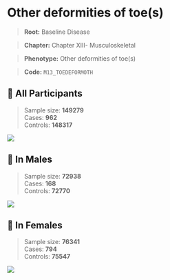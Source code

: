 # Other deformities of toe(s)

> **Root:** Baseline Disease  

> **Chapter:** Chapter XIII- Musculoskeletal  

> **Phenotype:** Other deformities of toe(s)  

> **Code:** `M13_TOEDEFORMOTH`

## 🧪 All Participants  
> Sample size: **149279**  
> Cases: **962**  
> Controls: **148317**
<img src="/Disease/Figures/ALL/Incidence/M13_TOEDEFORMOTH.png"/>
<CsvTable src="/Disease/Data/ALL/Incidence/COX_M13_TOEDEFORMOTH.csv" label="🔍 View full results" />

## 👨 In Males  
> Sample size: **72938**  
> Cases: **168**  
> Controls: **72770**
<img src="/Disease/Figures/Male/Incidence/M13_TOEDEFORMOTH.png"/>
<CsvTable src="/Disease/Data/Male/Incidence/COX_M13_TOEDEFORMOTH.csv" label="🔍 View full results" />

## 👩 In Females  
> Sample size: **76341**  
> Cases: **794**  
> Controls: **75547**
<img src="/Disease/Figures/Female/Incidence/M13_TOEDEFORMOTH.png"/>
<CsvTable src="/Disease/Data/Female/Incidence/COX_M13_TOEDEFORMOTH.csv" label="🔍 View full results" />

